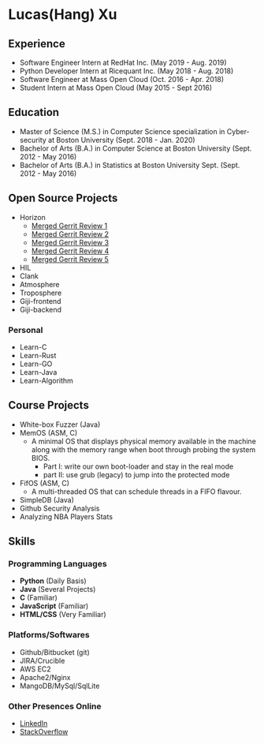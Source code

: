 # Lucas(Hang) Xu

## Experience

* Software Engineer Intern at RedHat Inc. (May 2019 - Aug. 2019)
* Python Developer Intern at Ricequant Inc. (May 2018 - Aug. 2018)
* Software Engineer at Mass Open Cloud (Oct. 2016 - Apr. 2018)
* Student Intern at Mass Open Cloud (May 2015 - Sept 2016)

## Education

* Master of Science (M.S.) in Computer Science specialization in Cyber-security at Boston University (Sept. 2018 - Jan. 2020)
* Bachelor of Arts (B.A.) in Computer Science at Boston University (Sept. 2012 - May 2016)
* Bachelor of Arts (B.A.) in Statistics at Boston University Sept. (Sept. 2012 - May 2016)

## Open Source Projects

* Horizon
  * [Merged Gerrit Review 1](https://review.openstack.org/#/c/449317/)
  * [Merged Gerrit Review 2](https://review.openstack.org/#/c/401361/)
  * [Merged Gerrit Review 3](https://review.openstack.org/#/c/190253/)
  * [Merged Gerrit Review 4](https://review.openstack.org/#/c/438074/)
  * [Merged Gerrit Review 5](https://review.openstack.org/#/c/438038/)
* HIL
* Clank
* Atmosphere
* Troposphere
* Giji-frontend
* Giji-backend

### Personal

* Learn-C
* Learn-Rust
* Learn-GO
* Learn-Java
* Learn-Algorithm

## Course Projects

* White-box Fuzzer (Java)
* MemOS (ASM, C)
  * A minimal OS that displays physical memory available in the machine along with the memory range when boot through probing the system BIOS.
    * Part I: write our own boot-loader and stay in the real mode
    * part II: use grub (legacy) to jump into the protected mode
* FifOS (ASM, C)
  * A multi-threaded OS that can schedule threads in a FIFO flavour.
* SimpleDB (Java)
* Github Security Analysis
* Analyzing NBA Players Stats

## Skills

### Programming Languages

* **Python** (Daily Basis)
* **Java** (Several Projects)
* **C** (Familiar)
* **JavaScript** (Familiar)
* **HTML/CSS** (Very Familiar)

### Platforms/Softwares

* Github/Bitbucket (git)
* JIRA/Crucible
* AWS EC2
* Apache2/Nginx
* MangoDB/MySql/SqlLite

### Other Presences Online

* [LinkedIn]()
* [StackOverflow]()